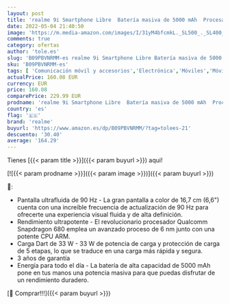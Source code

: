 ```yaml
---
layout: post
title: 'realme 9i Smartphone Libre  Batería masiva de 5000 mAh  Procesador Qualcomm Snapdragon 680  Carga Dart de 33 W  Pantalla ultrafluida de 90 Hz  Dual Sim 4+64 GB  Android 11  Prism Blue'
date: 2022-05-04 21:40:50
image: 'https://m.media-amazon.com/images/I/31yM4bfcmkL._SL500_._SL400_.jpg'
comments: true
category: ofertas
author: 'tole.es'
slug: 'B09PBVNRMM-es realme 9i Smartphone Libre Batería masiva de 5000 mAh...'
sku: 'B09PBVNRMM-es'
tags: [ 'Comunicación móvil y accesorios','Electrónica','Móviles','Móviles y smartphones libres','android','realme','🇪🇸', ]
actualPrice: 160.08 EUR
currency: EUR
price: 160.08
comparePrice: 229.99 EUR
prodname: 'realme 9i Smartphone Libre  Batería masiva de 5000 mAh  Procesador Qualcomm Snapdragon 680  Carga Dart de 33 W  Pantalla ultrafluida de 90 Hz  Dual Sim 4+64 GB  Android 11  Prism Blue'
country: 'es'
flag: '🇪🇸'
brand: 'realme'
buyurl: 'https://www.amazon.es/dp/B09PBVNRMM/?tag=tolees-21'
descuento: '30.40'
average: '164.29'
---
```


Tienes [{{< param title >}}]({{< param buyurl >}}) aqui!

[![{{< param prodname >}}]({{< param image >}})]({{< param buyurl >}})

🔎:

- Pantalla ultrafluida de 90 Hz - La gran pantalla a color de 16,7 cm (6,6") cuenta con una increíble frecuencia de actualización de 90 Hz para ofrecerte una experiencia visual fluida y de alta definición.
- Rendimiento ultrapotente - El revolucionario procesador Qualcomm Snapdragon 680 emplea un avanzado proceso de 6 nm junto con una potente CPU ARM.
- Carga Dart de 33 W - 33 W de potencia de carga y protección de carga de 5 etapas, lo que se traduce en una carga más rápida y segura.
- 3 años de garantía
- Energía para todo el día - La batería de alta capacidad de 5000 mAh pone en tus manos una potencia masiva para que puedas disfrutar de un rendimiento duradero.

[🛒 Comprar!!!]({{< param buyurl >}})
